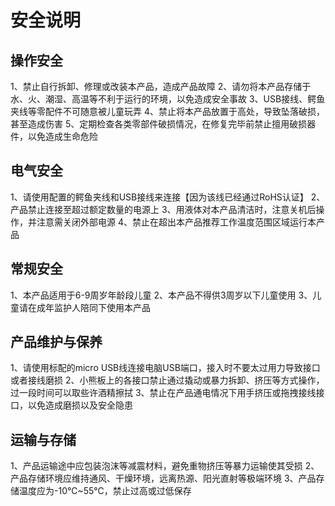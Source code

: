 ﻿# 安全说明

## 操作安全
1、禁止自行拆卸、修理或改装本产品，造成产品故障
2、请勿将本产品存储于水、火、潮湿、高温等不利于运行的环境，以免造成安全事故
3、USB接线、鳄鱼夹线等零配件不可随意被儿童玩弄
4、禁止将本产品放置于高处，导致坠落破损，甚至造成伤害
5、定期检查各类零部件破损情况，在修复完毕前禁止擅用破损器件，以免造成生命危险

## 电气安全
1、请使用配置的鳄鱼夹线和USB接线来连接【因为该线已经通过RoHS认证】
2、产品禁止连接至超过额定数量的电源上
3、用液体对本产品清洁时，注意关机后操作，并注意需关闭外部电源
4、禁止在超出本产品推荐工作温度范围区域运行本产品

## 常规安全
1、本产品适用于6-9周岁年龄段儿童
2、本产品不得供3周岁以下儿童使用
3、儿童请在成年监护人陪同下使用本产品

## 产品维护与保养
1、请使用标配的micro USB线连接电脑USB端口，接入时不要太过用力导致接口或者接线磨损
2、小熊板上的各接口禁止通过撬动或暴力拆卸、挤压等方式操作，过一段时间可以取些许酒精擦拭
3、禁止在产品通电情况下用手挤压或拖拽接线接口，以免造成磨损以及安全隐患

## 运输与存储
1、产品运输途中应包装泡沫等减震材料，避免重物挤压等暴力运输使其受损
2、产品存储环境应维持通风、干燥环境，远离热源、阳光直射等极端环境
3、产品存储温度应为-10℃~55℃，禁止过高或过低保存
